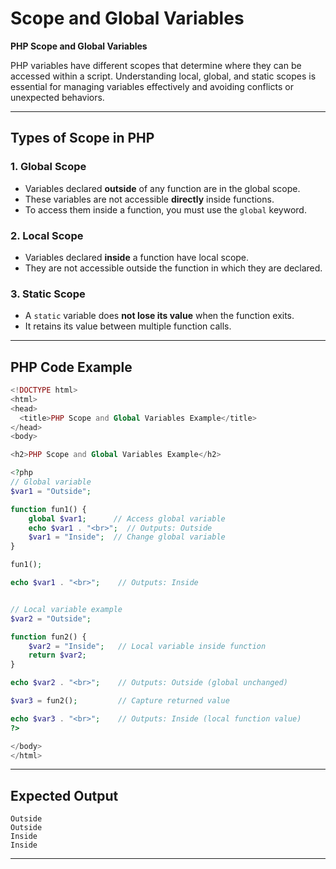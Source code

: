 
# Scope and Global Variables

**PHP Scope and Global Variables**

PHP variables have different scopes that determine where they can be accessed within a script. Understanding local, global, and static scopes is essential for managing variables effectively and avoiding conflicts or unexpected behaviors.

---

## Types of Scope in PHP

### 1. Global Scope

* Variables declared **outside** of any function are in the global scope.
* These variables are not accessible **directly** inside functions.
* To access them inside a function, you must use the `global` keyword.

### 2. Local Scope

* Variables declared **inside** a function have local scope.
* They are not accessible outside the function in which they are declared.

### 3. Static Scope

* A `static` variable does **not lose its value** when the function exits.
* It retains its value between multiple function calls.

---

## PHP Code Example

```php
<!DOCTYPE html>
<html>
<head>
  <title>PHP Scope and Global Variables Example</title>
</head>
<body>

<h2>PHP Scope and Global Variables Example</h2>

<?php
// Global variable
$var1 = "Outside";

function fun1() {
    global $var1;      // Access global variable
    echo $var1 . "<br>";  // Outputs: Outside
    $var1 = "Inside";  // Change global variable
}

fun1();

echo $var1 . "<br>";    // Outputs: Inside


// Local variable example
$var2 = "Outside";

function fun2() {
    $var2 = "Inside";   // Local variable inside function
    return $var2;
}

echo $var2 . "<br>";    // Outputs: Outside (global unchanged)

$var3 = fun2();         // Capture returned value

echo $var3 . "<br>";    // Outputs: Inside (local function value)
?>

</body>
</html>

```

---

## Expected Output

```
Outside
Outside
Inside
Inside
```

---

